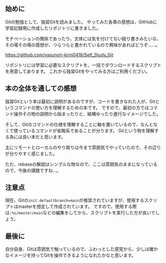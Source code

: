 ## 始めに
Gitの勉強として、独習Gitを読みました。
やってみた各章の感想は、GitHubに学習記録用に作成したリポジトリに書きました。

モチベーションの関係であったり、文体には気を付けてない殴り書きみたいな、
その場その場の感想が、つらつらと書かれているので興味があればどうぞ……。

https://github.com/yasunori-kirin0418/Self_Study_Git

リポジトリには学習に必要なスクリプトを、一括でダウンロードするスクリプトを用意してあります。
これから独習Gitをやってみる方はご利用ください。


## 本の全体を通しての感想
独習Gitという本は最初に説明があるのですが、コードを書きなれた人が、Gitというコマンドの使い方を理解するための本です。
ですので、最初の方ではコマンド操作その物の説明から始まったりと、結構ゆったり進行なイメージでした。

そして、Gitのコマンドの仕様を理解することに軸を置いているので、なんとなくで使っているコマンドが省略系であることが分ります。
Gitという物を理解する為には良い本だと思います。

主にリモートとローカルのやり取りは今まで雰囲気でやっていたので、その辺りが分りやすく感じました。

ただ、rebaseの解説はシンプルな物なので、ここは雰囲気のままになっているので、今後の課題ですね…。


## 注意点
現在、Gitの`init.defaultbranch=main`が推奨されていますが、使用するスクリプトはmasterを想定して作成されています。
ですので、使用する際は`:%s/master/main`などの編集をしてから、スクリプトを実行した方が良いでしょう。

## 最後に
自分自身、Gitは雰囲気で触っているので、ふわっとした感覚から、少しは確かなイメージを持ってGitを操作できるようになれたかなと思います。
